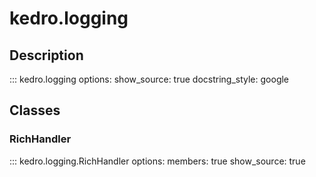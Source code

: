 # kedro.logging

## Description

::: kedro.logging
    options:
      show_source: true
      docstring_style: google

## Classes

### RichHandler
::: kedro.logging.RichHandler
    options:
      members: true
      show_source: true